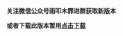 **关注微信公众号雨叩木霏进群获取新版本**


**或者下载此版本暂用[点击下载](https://github.com/ALIT8569/MuYuLiveTV/releases/tag/%E6%9C%80%E6%96%B0%E7%89%88%E6%9C%AC)**

